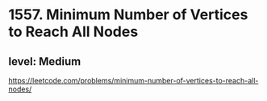 # 1557. Minimum Number of Vertices to Reach All Nodes
## level: Medium

https://leetcode.com/problems/minimum-number-of-vertices-to-reach-all-nodes/

